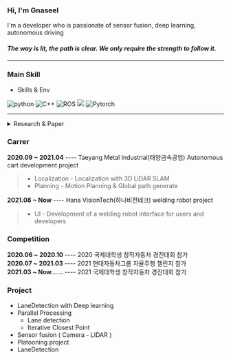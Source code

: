 ### Hi, I'm Gnaseel
<!-- 
Sensor fusion 
 -->
I'm a developer who is passionate of sensor fusion, deep learning, autonomous driving  

  


#### ***The way is lit, the path is clear. We only require the strength to follow it.***

---

### Main Skill
* Skills & Env  
<p>
<img alt="python" src="https://img.shields.io/badge/python-FFD400?&style=plastic&logo=python&logoColor=white">
<img alt="C++" src="https://img.shields.io/badge/C++-000080?&style=plastic&logo=C++&logoColor=white">
<img alt="ROS" src="https://img.shields.io/badge/ROS-black?&style=plastic&logo=ROS&logoColor=white">
<img src="https://img.shields.io/badge/-VScode-23A9F2?style=plastic&logo=Visual%20Studio%20Code&logoColor=white"/>
<img alt="Pytorch" src="https://img.shields.io/badge/Pytorch-white?&style=plastic&logo=pytorch&logoColor=FF5500">
</p>

---

<details>
  <summary> Research & Paper</summary><br/>



</details>

### Carrer 
**2020.09 ~ 2021.04** ---- Taeyang Metal Industrial(태양금속공업) Autonomous cart development project
> * Localization - Localization with 3D LiDAR SLAM  
> * Planning     - Motion Planning & Global path generate   

**2021.08 ~ Now** ---- Hana VisionTech(하나비전테크) welding robot project
> * UI - Development of a welding robot interface for users and developers

### Competition

**2020.06 ~ 2020.10** ---- 2020 국제대학생 창작자동차 경진대회 참가  
**2020.07 ~ 2021.03** ---- 2021 현대자동차그룹 자율주행 챌린지 참가  
**2021.03 ~ Now......** ---- 2021 국제대학생 창작자동차 경진대회 참가  


### Project

* LaneDetection with Deep learning
* Parallel Processing
    * Lane detection
    * Iterative Closest Point
* Sensor fusion ( Camera - LIDAR ) 
* Platooning project 
* LaneDetection 
